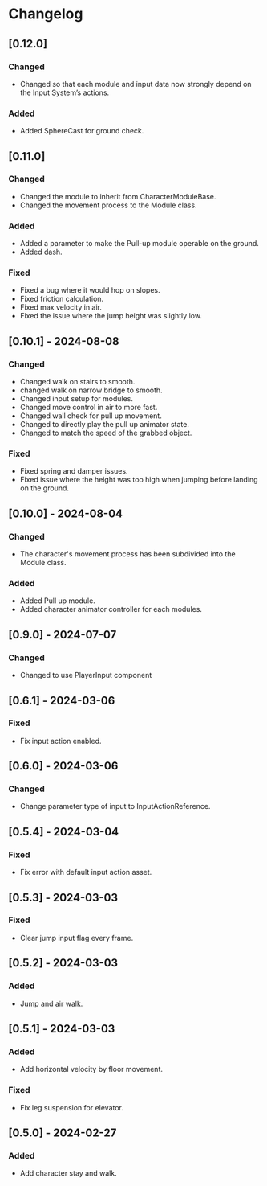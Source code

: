 # Changelog

## [0.12.0]

### Changed

- Changed so that each module and input data now strongly depend on the Input System’s actions.

### Added

- Added SphereCast for ground check.

## [0.11.0]

### Changed

- Changed the module to inherit from CharacterModuleBase.
- Changed the movement process to the Module class.

### Added

- Added a parameter to make the Pull-up module operable on the ground.
- Added dash.

### Fixed

- Fixed a bug where it would hop on slopes.
- Fixed friction calculation.
- Fixed max velocity in air.
- Fixed the issue where the jump height was slightly low.

## [0.10.1] - 2024-08-08

### Changed

- Changed walk on stairs to smooth.
- changed walk on narrow bridge to smooth.
- Changed input setup for modules.
- Changed move control in air to more fast.
- Changed wall check for pull up movement.
- Changed to directly play the pull up animator state.
- Changed to match the speed of the grabbed object.

### Fixed

- Fixed spring and damper issues.
- Fixed issue where the height was too high when jumping before landing on the ground.

## [0.10.0] - 2024-08-04

### Changed

- The character's movement process has been subdivided into the Module class.

### Added

- Added Pull up module.
- Added character animator controller for each modules.

## [0.9.0] - 2024-07-07

### Changed

- Changed to use PlayerInput component

## [0.6.1] - 2024-03-06

### Fixed

- Fix input action enabled.

## [0.6.0] - 2024-03-06

### Changed

- Change parameter type of input to InputActionReference.

## [0.5.4] - 2024-03-04

### Fixed

- Fix error with default input action asset.

## [0.5.3] - 2024-03-03

### Fixed

- Clear jump input flag every frame.

## [0.5.2] - 2024-03-03

### Added

- Jump and air walk.

## [0.5.1] - 2024-03-03

### Added

- Add horizontal velocity by floor movement.

### Fixed

- Fix leg suspension for elevator.

## [0.5.0] - 2024-02-27

### Added

- Add character stay and walk.
